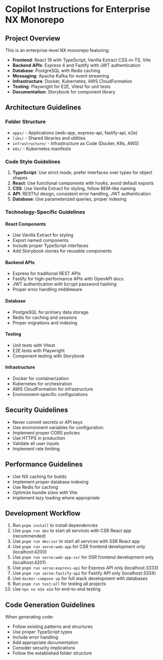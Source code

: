 # Copilot Instructions for Enterprise NX Monorepo

<!-- Use this file to provide workspace-specific custom instructions to Copilot. For more details, visit https://code.visualstudio.com/docs/copilot/copilot-customization#_use-a-githubcopilotinstructionsmd-file -->

## Project Overview

This is an enterprise-level NX monorepo featuring:

- **Frontend**: React 19 with TypeScript, Vanilla Extract CSS-in-TS, Vite
- **Backend APIs**: Express 4 and Fastify with JWT authentication
- **Database**: PostgreSQL with Redis caching
- **Messaging**: Apache Kafka for event streaming
- **Infrastructure**: Docker, Kubernetes, AWS CloudFormation
- **Testing**: Playwright for E2E, Vitest for unit tests
- **Documentation**: Storybook for component library

## Architecture Guidelines

### Folder Structure
- `apps/` - Applications (web-app, express-api, fastify-api, e2e)
- `libs/` - Shared libraries and utilities
- `infrastructure/` - Infrastructure as Code (Docker, K8s, AWS)
- `k8s/` - Kubernetes manifests

### Code Style Guidelines

1. **TypeScript**: Use strict mode, prefer interfaces over types for object shapes
2. **React**: Use functional components with hooks, avoid default exports
3. **CSS**: Use Vanilla Extract for styling, follow BEM-like naming
4. **API**: RESTful design, consistent error handling, JWT authentication
5. **Database**: Use parameterized queries, proper indexing

### Technology-Specific Guidelines

#### React Components
- Use Vanilla Extract for styling
- Export named components
- Include proper TypeScript interfaces
- Add Storybook stories for reusable components

#### Backend APIs
- Express for traditional REST APIs
- Fastify for high-performance APIs with OpenAPI docs
- JWT authentication with bcrypt password hashing
- Proper error handling middleware

#### Database
- PostgreSQL for primary data storage
- Redis for caching and sessions
- Proper migrations and indexing

#### Testing
- Unit tests with Vitest
- E2E tests with Playwright
- Component testing with Storybook

#### Infrastructure
- Docker for containerization
- Kubernetes for orchestration
- AWS CloudFormation for infrastructure
- Environment-specific configurations

## Security Guidelines

- Never commit secrets or API keys
- Use environment variables for configuration
- Implement proper CORS policies
- Use HTTPS in production
- Validate all user inputs
- Implement rate limiting

## Performance Guidelines

- Use NX caching for builds
- Implement proper database indexing
- Use Redis for caching
- Optimize bundle sizes with Vite
- Implement lazy loading where appropriate

## Development Workflow

1. Run `pnpm install` to install dependencies
2. Use `pnpm run dev` to start all services with CSR React app (recommended)
3. Use `pnpm run dev:ssr` to start all services with SSR React app
4. Use `pnpm run serve:web-app` for CSR frontend development only (localhost:4200)
5. Use `pnpm run serve:web-app-ssr` for SSR frontend development only (localhost:4201)
6. Use `pnpm run serve:express-api` for Express API only (localhost:3333)
7. Use `pnpm run serve:fastify-api` for Fastify API only (localhost:3334)
8. Use `docker-compose up` for full stack development with databases
9. Run `pnpm run test:all` for testing all projects
10. Use `npx nx e2e e2e` for end-to-end testing

## Code Generation Guidelines

When generating code:
- Follow existing patterns and structures
- Use proper TypeScript types
- Include error handling
- Add appropriate documentation
- Consider security implications
- Follow the established folder structure
